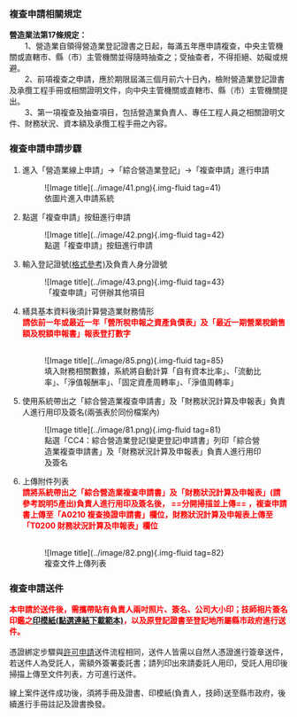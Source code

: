 ### 複查申請相關規定
<span style="font-weight:bold;">營造業法第17條規定：</span><br>
&emsp;&emsp;1、營造業自領得營造業登記證書之日起，每滿五年應申請複查，中央主管機關或直轄市、縣（市）主管機關並得隨時抽查之；受抽查者，不得拒絕、妨礙或規避。<br>
&emsp;&emsp;2、前項複查之申請，應於期限屆滿三個月前六十日內，檢附營造業登記證書及承攬工程手冊或相關證明文件，向中央主管機關或直轄市、縣（市）主管機關提出。<br>
&emsp;&emsp;3、第一項複查及抽查項目，包括營造業負責人、專任工程人員之相關證明文件、財務狀況、資本額及承攬工程手冊之內容。

### 複查申請申請步驟
1. 進入「營造業線上申請」→「綜合營造業登記」→「複查申請」進行申請
    <figure markdown="span">
    ![Image title](../image/41.png){.img-fluid tag=41}
    <figcaption>依圖片進入申請系統</figcaption>
    </figure>
2. 點選「複查申請」按鈕進行申請
    <figure markdown="span">
    ![Image title](../image/42.png){.img-fluid tag=42}
    <figcaption>點選「複查申請」按鈕進行申請</figcaption>
    </figure>
3. 輸入登記證號[(格式參考)](change_capital.md)及負責人身分證號
    <figure markdown="span">
    ![Image title](../image/43.png){.img-fluid tag=43}
    <figcaption>「複查申請」可併辦其他項目</figcaption>
    </figure>
4. 繕具基本資料後須計算營造業財務情形
<br><span style="color:red; font-weight:bold;">請依前一年或最近一年「營所稅申報之資產負債表」及「最近一期營業稅銷售額及稅額申報書」報表登打數字</span><br><br>
    <figure markdown="span">
    ![Image title](../image/85.png){.img-fluid tag=85}
    <figcaption>填入財務相關數據，系統將自動計算「自有資本比率」、「流動比率」、「淨值報酬率」、「固定資產周轉率」、「淨值周轉率」</figcaption>
    </figure>

5. 使用系統帶出之「綜合營造業複查申請書」及「財務狀況計算及申報表」負責人進行用印及簽名(兩張表於同份檔案內)
    <figure markdown="span">
    ![Image title](../image/81.png){.img-fluid tag=81}
    <figcaption>點選「CC4：綜合營造業登記(變更登記)申請書」列印「綜合營造業複查申請書」及「財務狀況計算及申報表」負責人進行用印及簽名</figcaption>
    </figure>

6. 上傳附件列表
<br><span style="color:red; font-weight:bold;">請將系統帶出之「綜合營造業複查申請書」及「財務狀況計算及申報表」(請參考說明5產出)負責人進行用印及簽名後， ==分開掃描並上傳== ，複查申請書上傳至「A0210	複查換證申請書」欄位，財務狀況計算及申報表上傳至「T0200	財務狀況計算及申報表」欄位</span><br><br>
    <figure markdown="span">
    ![Image title](../image/82.png){.img-fluid tag=82}
    <figcaption>複查文件上傳列表</figcaption>
    </figure>



### 複查申請送件
<span style="color:red; font-weight:bold;">本申請於送件後，需攜帶貼有負責人兩吋照片、簽名、公司大小印；技師相片簽名印鑑之[印模紙(點選連結下載範本)](https://www.treca.org.tw/treca-journal/2015-07-31-07-57-30.html)，以及原登記證書至登記地所屬縣市政府進行送件。</span><br><br>
憑證綁定步驟與[許可申請](Contractors_Registration.md)送件流程相同，送件人皆需以自然人憑證進行簽章送件，若送件人為受託人，需額外簽署委託書；請列印出來請委託人用印，受託人用印後掃描上傳至文件列表，方可進行送件。<br>

線上案件送件成功後，須將手冊及證書、印模紙(負責人，技師)送至縣市政府，後續進行手冊註記及證書換發。